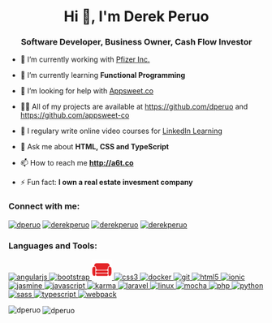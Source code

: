 <h1 align="center">Hi 👋, I'm Derek Peruo</h1>
<h3 align="center">Software Developer, Business Owner, Cash Flow Investor</h3>

- 🔭 I’m currently working with [Pfizer Inc.](https://www.pfizer.com/)

- 🌱 I’m currently learning **Functional Programming**

- 🤝 I’m looking for help with [Appsweet.co](https://github.com/appsweet-co)

- 👨‍💻 All of my projects are available at https://github.com/dperuo and https://github.com/appsweet-co

- 📝 I regulary write online video courses for [LinkedIn Learning](https://www.linkedin.com/learning/instructors/derek-peruo)

- 💬 Ask me about **HTML, CSS and TypeScript**

- 📫 How to reach me **http://a6t.co**

- ⚡ Fun fact: **I own a real estate invesment company**

<p align="left">
<h3 align="left">Connect with me:</h3>
<a href="https://codepen.io/dperuo" target="blank"><img align="center" src="https://cdn.jsdelivr.net/npm/simple-icons@3.0.1/icons/codepen.svg" alt="dperuo" height="30" width="40" /></a>
<a href="https://twitter.com/derekperuo" target="blank"><img align="center" src="https://cdn.jsdelivr.net/npm/simple-icons@3.0.1/icons/twitter.svg" alt="derekperuo" height="30" width="40" /></a>
<a href="https://linkedin.com/in/derekperuo" target="blank"><img align="center" src="https://cdn.jsdelivr.net/npm/simple-icons@3.0.1/icons/linkedin.svg" alt="derekperuo" height="30" width="40" /></a>
<a href="https://fb.com/derekperuo" target="blank"><img align="center" src="https://cdn.jsdelivr.net/npm/simple-icons@3.0.1/icons/facebook.svg" alt="derekperuo" height="30" width="40" /></a>
</p>

<h3 align="left">Languages and Tools:</h3>
<p align="left"> <a href="https://angular.io" target="_blank"> <img src="https://devicons.github.io/devicon/devicon.git/icons/angularjs/angularjs-original.svg" alt="angularjs" width="40" height="40"/> </a> <a href="https://getbootstrap.com" target="_blank"> <img src="https://devicons.github.io/devicon/devicon.git/icons/bootstrap/bootstrap-plain.svg" alt="bootstrap" width="40" height="40"/> </a> <a href="" target="_blank"> <img src="https://raw.githubusercontent.com/devicons/devicon/0d6c64dbbf311879f7d563bfc3ccf559f9ed111c/icons/couchdb/couchdb-original.svg" alt="couchdb" width="40" height="40"/> </a> <a href="https://www.w3schools.com/css/" target="_blank"> <img src="https://devicons.github.io/devicon/devicon.git/icons/css3/css3-original-wordmark.svg" alt="css3" width="40" height="40"/> </a> <a href="https://www.docker.com/" target="_blank"> <img src="https://devicons.github.io/devicon/devicon.git/icons/docker/docker-original-wordmark.svg" alt="docker" width="40" height="40"/> </a> <a href="https://git-scm.com/" target="_blank"> <img src="https://www.vectorlogo.zone/logos/git-scm/git-scm-icon.svg" alt="git" width="40" height="40"/> </a> <a href="https://www.w3.org/html/" target="_blank"> <img src="https://devicons.github.io/devicon/devicon.git/icons/html5/html5-original-wordmark.svg" alt="html5" width="40" height="40"/> </a> <a href="https://ionicframework.com" target="_blank"> <img src="https://upload.wikimedia.org/wikipedia/commons/d/d1/Ionic_Logo.svg" alt="ionic" width="40" height="40"/> </a> <a href="https://jasmine.github.io/" target="_blank"> <img src="https://www.vectorlogo.zone/logos/jasmine/jasmine-icon.svg" alt="jasmine" width="40" height="40"/> </a> <a href="https://developer.mozilla.org/en-US/docs/Web/JavaScript" target="_blank"> <img src="https://devicons.github.io/devicon/devicon.git/icons/javascript/javascript-original.svg" alt="javascript" width="40" height="40"/> </a> <a href="https://karma-runner.github.io/latest/index.html" target="_blank"> <img src="https://raw.githubusercontent.com/detain/svg-logos/780f25886640cef088af994181646db2f6b1a3f8/svg/karma.svg" alt="karma" width="40" height="40"/> </a> <a href="https://laravel.com/" target="_blank"> <img src="https://devicons.github.io/devicon/devicon.git/icons/laravel/laravel-plain-wordmark.svg" alt="laravel" width="40" height="40"/> </a> <a href="https://www.linux.org/" target="_blank"> <img src="https://devicons.github.io/devicon/devicon.git/icons/linux/linux-original.svg" alt="linux" width="40" height="40"/> </a> <a href="https://mochajs.org" target="_blank"> <img src="https://www.vectorlogo.zone/logos/mochajs/mochajs-icon.svg" alt="mocha" width="40" height="40"/> </a> <a href="https://www.php.net" target="_blank"> <img src="https://devicons.github.io/devicon/devicon.git/icons/php/php-original.svg" alt="php" width="40" height="40"/> </a> <a href="https://www.python.org" target="_blank"> <img src="https://devicons.github.io/devicon/devicon.git/icons/python/python-original.svg" alt="python" width="40" height="40"/> </a> <a href="https://sass-lang.com" target="_blank"> <img src="https://devicons.github.io/devicon/devicon.git/icons/sass/sass-original.svg" alt="sass" width="40" height="40"/> </a> <a href="https://www.typescriptlang.org/" target="_blank"> <img src="https://devicons.github.io/devicon/devicon.git/icons/typescript/typescript-original.svg" alt="typescript" width="40" height="40"/> </a> <a href="https://webpack.js.org" target="_blank"> <img src="https://devicons.github.io/devicon/devicon.git/icons/webpack/webpack-original.svg" alt="webpack" width="40" height="40"/> </a> </p>

<p><img align="left" src="https://github-readme-stats.vercel.app/api/top-langs/?username=dperuo&layout=compact" alt="dperuo" /></p>

<p>&nbsp;<img align="center" src="https://github-readme-stats.vercel.app/api?username=dperuo&show_icons=true" alt="dperuo" /></p>

